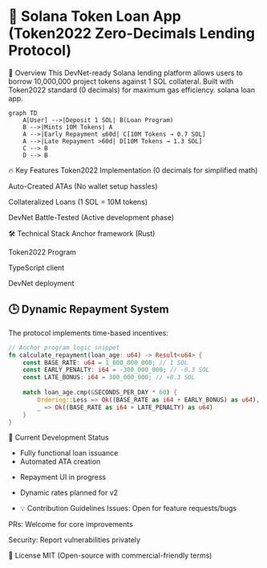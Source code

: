 # 🚀 Solana Token Loan App (Token2022 Zero-Decimals Lending Protocol)
🌟 Overview
This DevNet-ready Solana lending platform allows users to borrow 10,000,000 project tokens against 1 SOL collateral. Built with Token2022 standard (0 decimals) for maximum gas efficiency.
solana loan app. 


```mermaid
graph TD
    A[User] -->|Deposit 1 SOL| B(Loan Program)
    B -->|Mints 10M Tokens| A
    A -->|Early Repayment ≤60d| C[10M Tokens → 0.7 SOL]
    A -->|Late Repayment >60d| D[10M Tokens → 1.3 SOL]
    C --> B
    D --> B
```

🔥 Key Features
Token2022 Implementation (0 decimals for simplified math)

Auto-Created ATAs (No wallet setup hassles)

Collateralized Loans (1 SOL = 10M tokens)

DevNet Battle-Tested (Active development phase)

🛠 Technical Stack
Anchor framework (Rust)

Token2022 Program

TypeScript client

DevNet deployment
## 🕒 Dynamic Repayment System

The protocol implements time-based incentives:

```rust
// Anchor program logic snippet
fn calculate_repayment(loan_age: u64) -> Result<u64> {
    const BASE_RATE: u64 = 1_000_000_000; // 1 SOL
    const EARLY_PENALTY: i64 = -300_000_000; // -0.3 SOL
    const LATE_BONUS: i64 = 300_000_000; // +0.3 SOL
    
    match loan_age.cmp(&SECONDS_PER_DAY * 60) {
        Ordering::Less => Ok((BASE_RATE as i64 + EARLY_BONUS) as u64),
        _ => Ok((BASE_RATE as i64 + LATE_PENALTY) as u64)
    }
}
```
🚧 Current Development Status

+ Fully functional loan issuance
+ Automated ATA creation
- Repayment UI in progress
- Dynamic rates planned for v2

- 💡 Contribution Guidelines
Issues: Open for feature requests/bugs

PRs: Welcome for core improvements

Security: Report vulnerabilities privately

📜 License
MIT (Open-source with commercial-friendly terms)
